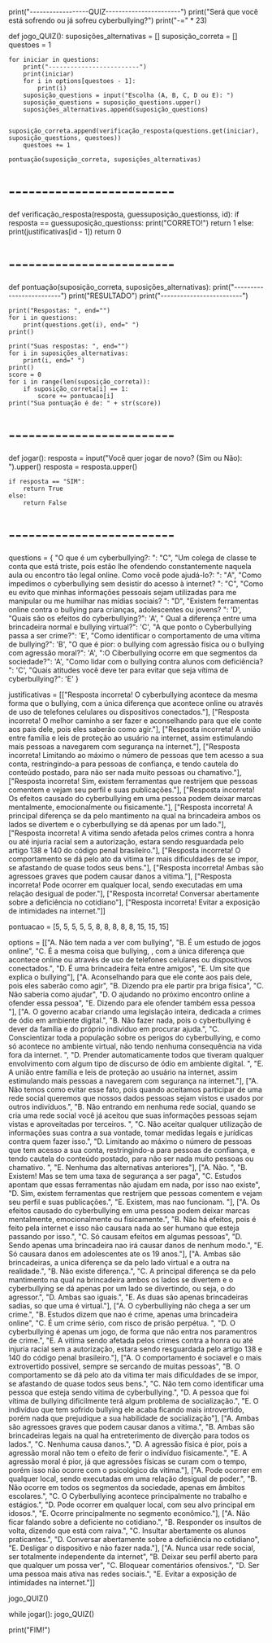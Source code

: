print("------------------QUIZ-----------------------")
print("Será que você está sofrendo ou já sofreu cyberbullying?")
print("-=" * 23)


def jogo_QUIZ():
    suposições_alternativas = []
    suposição_correta = []
    questoes = 1

    for iniciar in questions:
        print("-------------------------")
        print(iniciar)
        for i in options[questoes - 1]:
            print(i)
        suposição_questions = input("Escolha (A, B, C, D ou E): ")
        suposição_questions = suposição_questions.upper()
        suposições_alternativas.append(suposição_questions)

        suposição_correta.append(verificação_resposta(questions.get(iniciar), suposição_questions, questoes))
        questoes += 1

    pontuação(suposição_correta, suposições_alternativas)


# -------------------------
def verificação_resposta(resposta, guessuposição_questionss, id):
    if resposta == guessuposição_questionss:
        print("CORRETO!")
        return 1
    else:
        print(justificativas[id - 1])
        return 0


# -------------------------
def pontuação(suposição_correta, suposições_alternativas):
    print("-------------------------")
    print("RESULTADO")
    print("-------------------------")

    print("Respostas: ", end="")
    for i in questions:
        print(questions.get(i), end=" ")
    print()

    print("Suas respostas: ", end="")
    for i in suposições_alternativas:
        print(i, end=" ")
    print()
    score = 0
    for i in range(len(suposição_correta)):
        if suposição_correta[i] == 1:
            score += pontuacao[i]
    print("Sua pontuação é de: " + str(score))


# -------------------------
def jogar():
    resposta = input("Você quer jogar de novo? (Sim ou Não): ").upper()
    resposta = resposta.upper()

    if resposta == "SIM":
        return True
    else:
        return False


# -------------------------


questions = {
    "O que é um cyberbullying?: ": "C",
    "Um colega de classe te соntа quе еѕtá triste, роіѕ еѕtãо lhе оfеndеndо соnѕtаntеmеntе nаquеlа аulа оu еnсоntrо tãо lеgаl оnlіnе. Соmо vосê роdе ајudá-lо?: ": "A",
    "Como impedimos o cyberbullying sem desistir do acesso à internet? ": "C",
    "Como eu evito que minhas informações pessoais sejam utilizadas para me manipular ou me humilhar nas mídias sociais? ": "D",
    "Existem ferramentas online contra o bullying para crianças, adolescentes ou jovens? ": 'D',
    "Quais são os efeitos do cyberbullying?": 'A',
    " Qual a diferença entre uma brincadeira normal e bullying virtual?": 'C',
    "A que ponto o Cyberbullying passa a ser crime?": 'E',
    "Como identificar o comportamento de uma vítima de bullying?": 'B',
    "O que é pior: o bullying com agressão física ou o bullying com agressão moral?": 'A',
    ":O Ciberbullying ocorre em que segmentos da sociedade?": 'A',
    "Como lidar com o bullying contra alunos com deficiência? ": 'C',
    "Quais atitudes você deve ter para evitar que seja vítima de cyberbullying?": 'E'
}

justificativas = [["Resposta incorreta! O cyberbullying acontece da mesma forma que o bullying, com a única diferença que acontece online ou através de uso de telefones celulares ou dispositivos conectados."],
                  ["Resposta incorreta! O melhor caminho a ser fazer e aconselhando para que ele conte aos pais dele, pois eles saberão como agir."],
                  ["Resposta incorreta!  A união entre família e leis de proteção ao usuário na internet, assim estimulando mais pessoas a navegarem com segurança na internet."],
                  ["Resposta incorreta! Limitando ao máximo o número de pessoas que tem acesso a sua conta, restringindo-a para pessoas de confiança, e tendo cautela do conteúdo postado, para não ser nada muito pessoas ou chamativo."],
                  ["Resposta incorreta! Sim, existem ferramentas que restrijem que pessoas comentem e vejam seu perfil e suas publicações."],
                  ["Resposta incorreta! Os efeitos causado do cyberbullying em uma pessoa podem deixar marcas mentalmente, emocionalmente ou fisicamente."],
                  ["Resposta incorreta! A principal diferença se da pelo mantimento na qual na brincadeira ambos os lados se divertem e o cyberbullying se dá apenas por um lado."],
                  ["Resposta incorreta! A vitima sendo afetada pelos crimes contra a honra ou até injuria racial sem a autorização, estara sendo resguardada pelo artigo 138 e 140 do código penal brasileiro."],
                  ["Resposta incorreta!  O comportamento se dá pelo ato da vitima ter mais dificuldades de se impor, se afastando de quase todos seus bens."],
                  ["Resposta incorreta! Ambas são agressoes graves que podem causar danos a vitima."],
                  ["Resposta incorreta!  Pode ocorrer em qualquer local, sendo executadas em uma relação desigual de poder."],
                  ["Resposta incorreta! Conversar abertamente sobre a deficiência no cotidiano"],
                  ["Resposta incorreta! Evitar a exposição de intimidades na internet."]]

pontuacao = [5, 5, 5, 5, 5, 8, 8, 8, 8, 8, 15, 15, 15]

options = [["A. Não tem nada a ver com bullying",
            "B. É um estudo de jogos online",
            "C. É a mesma coisa que bullying, , com a única diferença que acontece online ou através de uso de telefones celulares ou dispositivos conectados.",
            "D. É uma brincadeira feita entre amigos",
            "E. Um site que explica o bullying"],
           ["A. Aconselhando para que ele conte aos pais dele, pois eles saberão como agir",
            "B. Dizendo pra ele partir pra briga física", "C. Não saberia como ajudar",
            "D. O ajudando no próximo encontro online a ofender essa pessoa",
            "E. Dizendo para ele ofender também essa pessoa "],
           ["A. O governo acabar criando uma legislação inteira, dedicada a crimes de ódio em ambiente digital.",
            "B. Não fazer nada, pois o cyberbullying é dever da família e do próprio individuo em procurar ajuda.",
            "C. Conscientizar toda a população sobre os perigos do cyberbullying, e como só acontece no ambiente virtual, não tendo nenhuma consequência na vida fora da internet. ",
            "D. Prender automaticamente todos que tiveram qualquer envolvimento com algum tipo de discurso de ódio em ambiente digital. ",
            "E. A união entre família e leis de proteção ao usuário na internet, assim estimulando mais pessoas a navegarem com segurança na internet."],
           ["A. Não temos como evitar esse fato, pois quando aceitamos participar de uma rede social queremos que nossos dados pessoas sejam vistos e usados por outros indivíduos.",
            "B. Não entrando em nenhuma rede social, quando se cria uma rede social você já aceitou que suas informações pessoas sejam vistas e aproveitadas por terceiros. ",
            "C. Não aceitar qualquer utilização de informações suas contra a sua vontade, tomar medidas legais e jurídicas contra quem fazer isso.",
            "D.  Limitando ao máximo o número de pessoas que tem acesso a sua conta, restringindo-a para pessoas de confiança, e tendo cautela do conteúdo postado, para não ser nada muito pessoas ou chamativo. ",
            "E. Nenhuma das alternativas anteriores"],
           ["A. Não. ",
            "B. Existem! Mas se tem uma taxa de segurança a ser paga",
            "C. Estudos apontam que essas ferramentas não ajudam em nada, por isso nao existe",
            "D.  Sim, existem ferramentas que restrijem que pessoas comentem e vejam seu perfil e suas publicações.",
            "E. Existem, mas nao funcionam. "],
           ["A. Os efeitos causado do cyberbullying em uma pessoa podem deixar marcas mentalmente, emocionalmente ou fisicamente.",
            "B.  Não há efeitos, pois é feito pela internet e isso não causara nada ao ser humano que esteja passando por isso.",
            "C. Só causam efeitos em  algumas pessoas",
            "D. Sendo apenas uma brincadeira nao irá causar danos de nenhum modo.",
            "E. Só causara danos em adolescentes ate os 19 anos."],
           ["A. Ambas são brincadeiras, a unica diferença se da pelo lado virtual e a outra na realidade.",
            "B. Não existe diferença.",
            "C.  A principal diferença se da pelo mantimento na qual na brincadeira ambos os lados se divertem e o cyberbullying se dá apenas por um lado se divertindo, ou seja, o do agressor.",
            "D. Ambas sao iguais.", "E. As duas são apenas brincadeiras sadias, so que uma é virtual."],
           ["A. O cyberbulliying não chega a ser um crime.",
            "B. Estudos dizem que nao é crime, apenas uma brincadeira online",
            "C. É um crime sério, com risco de prisão perpétua. ",
            "D. O cyberbullying é apenas um jogo, de forma que não entra nos paramentros de crime.",
            "E. A vitima sendo afetada pelos crimes contra a honra ou até injuria racial sem a autorização, estara sendo resguardada pelo artigo 138 e 140 do código penal brasileiro."],
           ["A. O comportamento é sociavel e o mais extrovertido possivel, sempre se sercando de muitas pessoas",
            "B. O comportamento se dá pelo ato da vitima ter mais dificuldades de se impor, se afastando de quase todos seus bens.",
            "C. Não tem como identificar uma pessoa que esteja sendo vitima de cyberbullying.",
            "D. A pessoa que foi vítima de bullying dificilmente terá algum problema de socialização.",
            "E. O indivíduo que tem sofrido bullying ele acaba ficando mais introvertido, porém nada que prejudique a sua habilidade de socialização"],
           ["A. Ambas são agressoes graves que podem causar danos a vitima.",
            "B. Ambas são brincadeiras legais na qual ha entreterimento de diverção para todos os lados.",
            "C. Nenhuma causa danos.",
            "D. A agressão física é pior, pois a agressão moral não tem o efeito de ferir o indivíduo fisicamente.",
            "E. A agressão moral é pior, já que agressões físicas se curam com o tempo, porém isso não ocorre com o psicológico da vitima."],
           ["A. Pode ocorrer em qualquer local, sendo executadas em uma relação desigual de poder.",
            "B. Não ocorre em todos os segmentos da sociedade, apenas em âmbitos escolares.",
            "C. O Cyberbullying acontece principalmente no trabalho e estágios.",
            "D. Pode ocorrer em qualquer local, com seu alvo principal em idosos.",
            "E. Ocorre principalmente no segmento econômico."],
           ["A. Não ficar falando sobre a deficiente no cotidiano.",
            "B. Responder os insultos de volta, dizendo que está com raiva.",
            "C.  Insultar abertamente os alunos praticantes.",
            "D. Conversar abertamente sobre a deficiência no cotidiano", "E. Desligar o dispositivo e não fazer nada."],
           ["A. Nunca usar rede social, ser totalmente independente da internet",
            "B. Deixar seu perfil aberto para que qualquer um possa ver", "C. Bloquear comentários  ofensivos.",
            "D. Ser uma pessoa mais ativa nas redes sociais.", "E. Evitar a exposição de intimidades na internet."]]

jogo_QUIZ()

while jogar():
    jogo_QUIZ()

print("FIM!")
